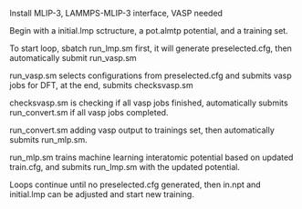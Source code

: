 Install MLIP-3, LAMMPS-MLIP-3 interface, VASP needed

Begin with a initial.lmp sctructure, a pot.almtp potential, and a training set.

To start loop, sbatch run_lmp.sm first, it will generate preselected.cfg, then automatically submit run_vasp.sm

run_vasp.sm selects configurations from preselected.cfg and submits vasp jobs for DFT, at the end, submits checksvasp.sm

checksvasp.sm is checking if all vasp jobs finished, automatically submits run_convert.sm if all vasp jobs completed.

run_convert.sm adding vasp output to trainings set, then automatically submits run_mlp.sm.

run_mlp.sm trains machine learning interatomic potential based on updated train.cfg, and submits run_lmp.sm with the updated potential.

Loops continue until no preselected.cfg generated, then in.npt and initial.lmp can be adjusted and start new training.


